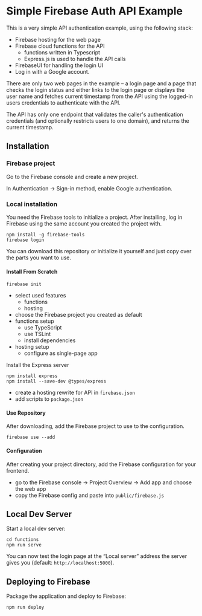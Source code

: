 # Simple Firebase Auth API Example

This is a very simple API authentication example, using the following stack:

- Firebase hosting for the web page
- Firebase cloud functions for the API
  - functions written in Typescript
  - Express.js is used to handle the API calls
- FirebaseUI for handling the login UI
- Log in with a Google account.

There are only two web pages in the example – a login page and a page that checks the login status and either links to the login page or displays the user name and fetches current timestamp from the API using the logged-in users credentials to authenticate with the API.

The API has only one endpoint that validates the caller's authentication credentials (and optionally restricts users to one domain), and returns the current timestamp.

## Installation

### Firebase project

Go to the Firebase console and create a new project.

In Authentication → Sign-in method, enable Google authentication.

### Local installation

You need the Firebase tools to initialize a project. After installing, log in Firebase using the same account you created the project with.

```shell
npm install -g firebase-tools
firebase login
```

You can download this repository or initialize it yourself and just copy over the parts you want to use.

#### Install From Scratch

```shell
firebase init
```

- select used features
  - functions
  - hosting
- choose the Firebase project you created as default
- functions setup
  - use TypeScript
  - use TSLint
  - install dependencies
- hosting setup
  - configure as single-page app

Install the Express server

```shell
npm install express
npm install --save-dev @types/express
```

- create a hosting rewrite for API in `firebase.json`
- add scripts to `package.json`

#### Use Repository

After downloading, add the Firebase project to use to the configuration.

```shell
firebase use --add
```

#### Configuration

After creating your project directory, add the Firebase configuration for your frontend.

- go to the Firebase console → Project Overview → Add app and choose the web app
- copy the Firebase config and paste into `public/firebase.js`

## Local Dev Server

Start a local dev server:

```shell
cd functions
npm run serve
```

You can now test the login page at the “Local server” address the server gives you (default: `http://localhost:5000`).

## Deploying to Firebase

Package the application and deploy to Firebase:

```shell
npm run deploy
```
